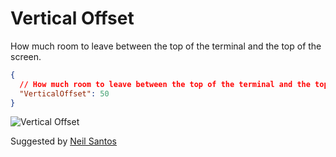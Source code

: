 # Vertical Offset

How much room to leave between the top of the terminal and the top of the screen.

```json
{
  // How much room to leave between the top of the terminal and the top of the screen
  "VerticalOffset": 50
}
```

![Vertical Offset](https://user-images.githubusercontent.com/1295673/95657244-b9894f80-0b13-11eb-97d5-3f984f4de912.png)

<span class="by">Suggested by [Neil Santos](https://github.com/nlsantos)</span>
